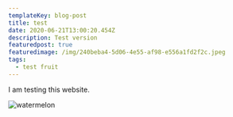 ```yaml
---
templateKey: blog-post
title: test
date: 2020-06-21T13:00:20.454Z
description: Test version
featuredpost: true
featuredimage: /img/240beba4-5d06-4e55-af98-e556a1fd2f2c.jpeg
tags:
  - test fruit
---
```

I am testing this website.

![watermelon](/img/240beba4-5d06-4e55-af98-e556a1fd2f2c.jpeg "dessert")